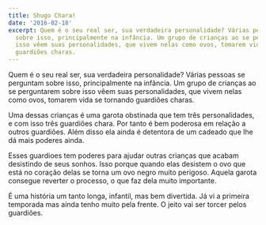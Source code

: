 ```yaml
---
title: Shugo Chara!
date: '2016-02-18'
excerpt: Quem é o seu real ser, sua verdadeira personalidade? Várias pessoas se perguntam
  sobre isso, principalmente na infância. Um grupo de crianças ao se perguntarem sobre
  isso vêem suas personalidades, que vivem nelas como ovos, tomarem vida se tornando
  guardiões charas.
---
```




Quem é o seu real ser, sua verdadeira personalidade? Várias pessoas se perguntam sobre isso, principalmente na infância. Um grupo de crianças ao se perguntarem sobre isso vêem suas personalidades, que vivem nelas como ovos, tomarem vida se tornando guardiões charas.

Uma dessas crianças é uma garota obstinada que tem três personalidades, e com isso três guardiões chara. Por tanto é bem poderosa em relação a outros guardiões. Além disso ela ainda é detentora de um cadeado que lhe dá mais poderes ainda.

Esses guardioes tem poderes para ajudar outras crianças que acabam desistindo de seus sonhos. Isso porque quando elas desistem o ovo que está no coração delas se torna um ovo negro muito perigoso. Aquela garota consegue reverter o processo, o que faz dela muito importante.

É uma história um tanto longa, infantil, mas bem divertida. Já vi a primeira temporada mas ainda tenho muito pela frente. O jeito vai ser torcer pelos guardiões.
